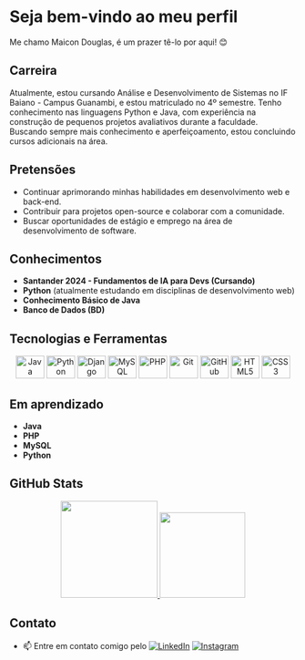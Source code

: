 # Seja bem-vindo ao meu perfil

<p> Me chamo Maicon Douglas, é um prazer tê-lo por aqui! 😊</p>

## Carreira
Atualmente, estou cursando Análise e Desenvolvimento de Sistemas no IF Baiano - Campus Guanambi, e estou matriculado no 4º semestre. Tenho conhecimento nas linguagens Python e Java, com experiência na construção de pequenos projetos avaliativos durante a faculdade. Buscando sempre mais conhecimento e aperfeiçoamento, estou concluindo cursos adicionais na área.

## Pretensões
- Continuar aprimorando minhas habilidades em desenvolvimento web e back-end.
- Contribuir para projetos open-source e colaborar com a comunidade.
- Buscar oportunidades de estágio e emprego na área de desenvolvimento de software.

## Conhecimentos
- **Santander 2024 - Fundamentos de IA para Devs (Cursando)**
- **Python** (atualmente estudando em disciplinas de desenvolvimento web)
- **Conhecimento Básico de Java**
- **Banco de Dados (BD)**

## Tecnologias e Ferramentas
<p align="center">
  <img src="https://cdn.jsdelivr.net/gh/devicons/devicon/icons/java/java-original.svg" height="40" width="50" alt="Java"/>
  <img src="https://cdn.jsdelivr.net/gh/devicons/devicon/icons/python/python-original-wordmark.svg" height="40" width="50" alt="Python"/> 
  <img src="https://cdn.jsdelivr.net/gh/devicons/devicon/icons/django/django-plain-wordmark.svg" height="40" width="50" alt="Django"/>
  <img src="https://cdn.jsdelivr.net/gh/devicons/devicon/icons/mysql/mysql-original-wordmark.svg" height="40" width="50" alt="MySQL"/>
  <img src="https://cdn.jsdelivr.net/gh/devicons/devicon/icons/php/php-original.svg" height="40" width="50" alt="PHP"/>
  <img src="https://cdn.jsdelivr.net/gh/devicons/devicon/icons/git/git-original.svg" height="40" width="50" alt="Git"/>
  <img src="https://cdn.jsdelivr.net/gh/devicons/devicon/icons/github/github-original.svg" height="40" width="50" alt="GitHub"/>
  <img src="https://cdn.jsdelivr.net/gh/devicons/devicon/icons/html5/html5-original-wordmark.svg" height="40" width="50" alt="HTML5"/>
  <img src="https://cdn.jsdelivr.net/gh/devicons/devicon/icons/css3/css3-original-wordmark.svg" height="40" width="50" alt="CSS3"/>
</p>

## Em aprendizado
- **Java**
- **PHP**
- **MySQL**
- **Python**

## GitHub Stats
<div align="center">
  <a href="https://github.com/MaiconCma">
    <img height="170em" src="https://github-readme-stats.vercel.app/api?username=MaiconCma&show_icons=true&theme=tokyonight&include_all_commits=true&count_private=true"/>
    <img height="150em" src="https://github-readme-stats.vercel.app/api/top-langs/?username=MaiconCma&layout=compact&langs_count=16&theme=tokyonight"/>
  </a>
</div>

## Contato
- 📫 Entre em contato comigo pelo 
  [<img src="https://img.shields.io/badge/-LinkedIn-%230077B5?style=for-the-badge&logo=linkedin&logoColor=white" alt="LinkedIn">](https://www.linkedin.com/in/maicon-douglas-4b0561156/)
  [<img src="https://img.shields.io/badge/Instagram-E4405F?style=for-the-badge&logo=instagram&logoColor=white" alt="Instagram">](https://www.instagram.com/maicon_cma/?next=%2F)
